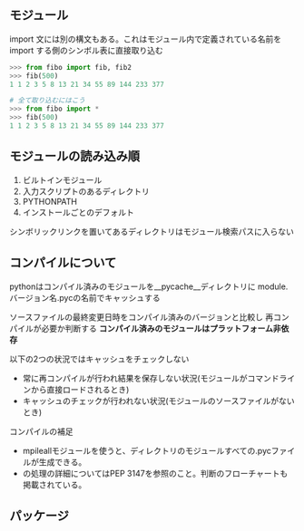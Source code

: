 ## モジュール

import 文には別の構文もある。これはモジュール内で定義されている名前を 
import する側のシンボル表に直接取り込む

```python
>>> from fibo import fib, fib2
>>> fib(500)
1 1 2 3 5 8 13 21 34 55 89 144 233 377 

# 全て取り込むにはこう
>>> from fibo import *
>>> fib(500)
1 1 2 3 5 8 13 21 34 55 89 144 233 377 
```

## モジュールの読み込み順

1. ビルトインモジュール
1. 入力スクリプトのあるディレクトリ
1. PYTHONPATH
1. インストールごとのデフォルト


シンボリックリンクを置いてあるディレクトリはモジュール検索パスに入らない

## コンパイルについて

pythonはコンパイル済みのモジュールを\__pycache__ディレクトリに
module.バージョン名.pycの名前でキャッシュする

ソースファイルの最終変更日時をコンパイル済みのバージョンと比較し
再コンパイルが必要か判断する
__コンパイル済みのモジュールはプラットフォーム非依存__

以下の2つの状況ではキャッシュをチェックしない
- 常に再コンパイルが行われ結果を保存しない状況(モジュールがコマンドラインから直接ロードされるとき)
- キャッシュのチェックが行われない状況(モジュールのソースファイルがないとき)

コンパイルの補足

- mpileallモジュールを使うと、ディレクトリのモジュールすべての.pycファイルが生成できる。 
- の処理の詳細についてはPEP 3147を参照のこと。判断のフローチャートも掲載されている。 

## パッケージ